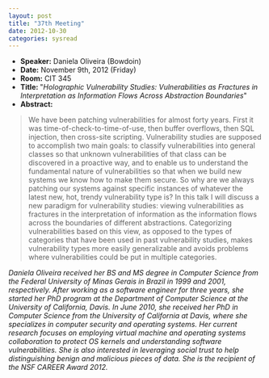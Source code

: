 ```yaml
---
layout: post
title: "37th Meeting"
date: 2012-10-30
categories: sysread
---
```


<ul>
	<li><strong>Speaker:</strong> Daniela Oliveira (Bowdoin)</li>
	<li><strong>Date:</strong> November 9th, 2012 (Friday)</li>
	<li><strong>Room:</strong> CIT 345</li>
	<li><strong>Title: </strong>"<em>Holographic Vulnerability Studies: Vulnerabilities as Fractures in Interpretation as Information Flows Across Abstraction Boundaries</em>"</li>
	<li><strong>Abstract:</strong></li>
</ul>
<blockquote>We have been patching vulnerabilities for almost forty years. First it was time-of-check-to-time-of-use, then buffer overflows, then SQL injection, then cross-site scripting. Vulnerability studies are supposed to accomplish two main goals: to classify vulnerabilities into general classes so that unknown vulnerabilities of that class can be discovered in a proactive way, and to enable us to understand the fundamental nature of vulnerabilities so that when we build new systems we know how to make them secure. So why are we always patching our systems against specific instances of whatever the latest new, hot, trendy vulnerability type is? In this talk I will discuss a new paradigm for vulnerability studies: viewing vulnerabilities as fractures in the interpretation of information as the information flows across the boundaries of different abstractions. Categorizing vulnerabilities based on this view, as opposed to the types of categories that have been used in past vulnerability studies, makes vulnerability types more easily generalizable and avoids problems where vulnerabilities could be put in multiple categories.</blockquote>

<em>Daniela Oliveira received her BS and MS degree in Computer Science from the Federal University of Minas Gerais in Brazil in 1999 and 2001, respectively. After working as a software engineer for three years, she started her PhD program at the Department of Computer Science at the University of California, Davis. In June 2010, she received her PhD in Computer Science from the University of California at Davis, where she specializes in computer security and operating systems. Her current research focuses on employing virtual machine and operating systems collaboration to protect OS kernels and understanding software vulnerabilities. She is also interested in leveraging social trust to help distinguishing benign and malicious pieces of data. She is the recipient of the NSF CAREER Award 2012.</em>
